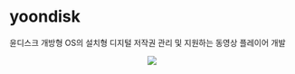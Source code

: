 # yoondisk
윤디스크 개방형 OS의 설치형 디지털 저작권 관리 및 지원하는 동영상 플레이어 개발

<div width="100%" style="text-align:center;">
  <img src="https://user-images.githubusercontent.com/46548273/83016392-d50c2600-a05c-11ea-9cc9-94e17101590c.png">  
</div>
